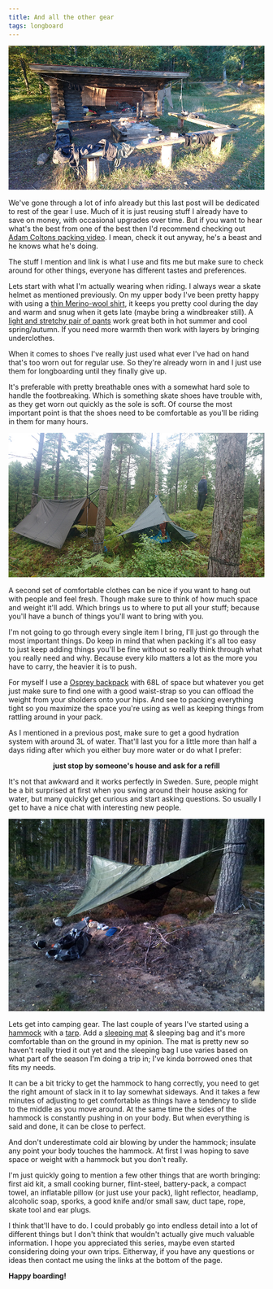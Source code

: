 ```yaml
---
title: And all the other gear
tags: longboard
---
```


[![noBorderImage](/images/longboard/camping_2.jpg)](/images/longboard/camping_2.jpg)

We've gone through a lot of info already but this last post will be dedicated to rest of the gear I use. Much of it is just reusing stuff I already have to save on money, with occasional upgrades over time. But if you want to hear what's the best from one of the best then I'd recommend checking out [Adam Coltons packing video](https://youtu.be/Kpw4PRvUrNc). I mean, check it out anyway, he's a beast and he knows what he's doing.

The stuff I mention and link is what I use and fits me but make sure to check around for other things, everyone has different tastes and preferences.

Lets start with what I'm actually wearing when riding. I always wear a skate helmet as mentioned previously. On my upper body I've been pretty happy with using a [thin Merino-wool shirt](https://www.naturkompaniet.se/shop/icebreaker-mens-tech-lite-ss-crewe-2026371/), it keeps you pretty cool during the day and warm and snug when it gets late (maybe bring a windbreaker still). A [light and stretchy pair of pants](https://www.naturkompaniet.se/shop/arcteryx-gamma-lt-pant-men-s-2012667-black/) work great both in hot summer and cool spring/autumn. If you need more warmth then work with layers by bringing underclothes.

When it comes to shoes I've really just used what ever I've had on hand that's too worn out for regular use. So they're already worn in and I just use them for longboarding until they finally give up.

It's preferable with pretty breathable ones with a somewhat hard sole to handle the footbreaking. Which is something skate shoes have trouble with, as they get worn out quickly as the sole is soft. Of course the most important point is that the shoes need to be comfortable as you'll be riding in them for many hours.

[![noBorderImage](/images/longboard/camping_3.jpg)](/images/longboard/camping_3.jpg)

A second set of comfortable clothes can be nice if you want to hang out with people and feel fresh. Though make sure to think of how much space and weight it'll add. Which brings us to where to put all your stuff; because you'll have a bunch of things you'll want to bring with you.

I'm not going to go through every single item I bring, I'll just go through the most important things. Do keep in mind that when packing it's all too easy to just keep adding things you'll be fine without so really think through what you really need and why. Because every kilo matters a lot as the more you have to carry, the heavier it is to push.

For myself I use a [Osprey backpack](https://www.ospreyeurope.com/shop/se_sv/kestrel-68-a) with 68L of space but whatever you get just make sure to find one with a good waist-strap so you can offload the weight from your sholders onto your hips. And see to packing everything tight so you maximize the space you're using as well as keeping things from rattling around in your pack.

As I mentioned in a previous post, make sure to get a good hydration system with around 3L of water. That'll last you for a little more than half a days riding after which you either buy more water or do what I prefer:

<p style="text-align: center; font-weight: bold;">just stop by someone's house and ask for a refill</p>

It's not that awkward and it works perfectly in Sweden. Sure, people might be a bit surprised at first when you swing around their house asking for water, but many quickly get curious and start asking questions. So usually I get to have a nice chat with interesting new people.

[![noBorderImage](/images/longboard/camping_4.jpg)](/images/longboard/camping_4.jpg)

Lets get into camping gear. The last couple of years I've started using a [hammock](https://www.ticketothemoon.com/detail/products/hammock) with a [tarp](https://www.ddhammocks.com/product/ddtarp_olive_green_3x3). Add a [sleeping mat](https://www.outnorth.se/thermarest/neoair-all-season-sv-regular) & sleeping bag and it's more comfortable than on the ground in my opinion. The mat is pretty new so haven't really tried it out yet and the sleeping bag I use varies based on what part of the season I'm doing a trip in; I've kinda borrowed ones that fits my needs.

It can be a bit tricky to get the hammock to hang correctly, you need to get the right amount of slack in it to lay somewhat sideways. And it takes a few minutes of adjusting to get comfortable as things have a tendency to slide to the middle as you move around. At the same time the sides of the hammock is constantly pushing in on your body. But when everything is said and done, it can be close to perfect.

And don't underestimate cold air blowing by under the hammock; insulate any point your body touches the hammock. At first I was hoping to save space or weight with a hammock but you don't really.

I'm just quickly going to mention a few other things that are worth bringing: first aid kit, a small cooking burner, flint-steel, battery-pack, a compact towel, an inflatable pillow (or just use your pack), light reflector, headlamp, alcoholic soap, sporks, a good knife and/or small saw, duct tape, rope, skate tool and ear plugs.

I think that'll have to do. I could probably go into endless detail into a lot of different things but I don't think that wouldn't actually give much valuable information. I hope you appreciated this series, maybe even started considering doing your own trips. Eitherway, if you have any questions or ideas then contact me using the links at the bottom of the page.

**Happy boarding!**